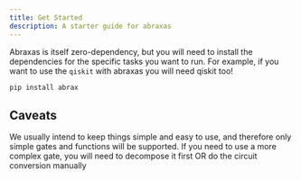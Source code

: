 ```yaml
---
title: Get Started
description: A starter guide for abraxas
---
```


Abraxas is itself zero-dependency, but you will need to install the dependencies for the specific tasks you want to run. For example, if you want to use the `qiskit` with abraxas you will need qiskit too!

```sh
pip install abrax
```

## Caveats
We usually intend to keep things simple and easy to use, and therefore only simple gates and functions will be supported. If you need to use a more complex gate, you will need to decompose it first OR do the circuit conversion manually